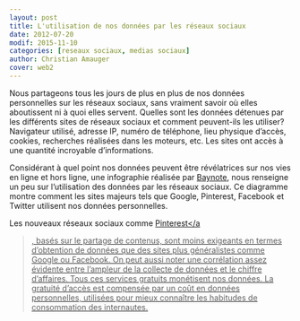 ```yaml
---
layout: post
title: L'utilisation de nos données par les réseaux sociaux
date: 2012-07-20
modif: 2015-11-10
categories: [reseaux sociaux, medias sociaux]
author: Christian Amauger
cover: web2
---
```


<p>
  Nous partageons tous les jours de plus en plus de nos données personnelles sur
  les réseaux sociaux, sans vraiment savoir où elles aboutissent ni à quoi elles
  servent. Quelles sont les données détenues par les différents sites de réseaux
  sociaux et comment peuvent-ils les utiliser? Navigateur utilisé, adresse IP,
  numéro de téléphone, lieu physique d&rsquo;accès, cookies, recherches
  réalisées dans les moteurs, etc. Les sites ont accès à une quantité incroyable
  d&rsquo;informations.
</p>
<p>
  Considérant à quel point nos données peuvent être révélatrices sur nos vies en
  ligne et hors ligne, une infographie réalisée par
  <a
    href="../www.baynote.com/wp-content/uploads/2012/07/Know-What-You-Did-on-the-Web-v2.21.html"
    >Baynote</a
  >, nous renseigne un peu sur l&rsquo;utilisation des données par les réseaux
  sociaux. Ce diagramme montre comment les sites majeurs tels que Google,
  Pinterest, Facebook et Twitter utilisent nos données personnelles.
</p>

  Les nouveaux réseaux sociaux comme
  <a title="Revue de presse : Pinterest" href="revue-de-presse-pinterest.html"
    >Pinterest</a
  >, basés sur le partage de contenus, sont moins exigeants en termes
  d&rsquo;obtention de données que des sites plus généralistes comme Google ou
  Facebook. On peut aussi noter une corrélation assez évidente entre
  l&rsquo;ampleur de la collecte de données et le chiffre d&rsquo;affaires. Tous
  ces services gratuits monétisent nos données. La gratuité d&rsquo;accès est
  compensée par un coût en données personnelles, utilisées pour mieux connaître
  les habitudes de consommation des internautes.
</p>

